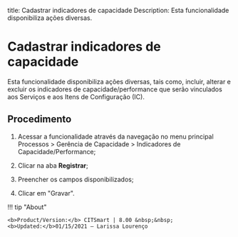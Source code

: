 title: Cadastrar indicadores de capacidade
Description: Esta funcionalidade disponibiliza ações diversas.
# Cadastrar indicadores de capacidade

Esta funcionalidade disponibiliza ações diversas, tais como, incluir, alterar e excluir os indicadores de capacidade/performance que serão vinculados aos Serviços e aos Itens de Configuração (IC).

Procedimento
----------------

1.  Acessar a funcionalidade através da navegação no menu principal Processos \>
    Gerência de Capacidade \> Indicadores de Capacidade/Performance;

2.  Clicar na aba **Registrar**;

3.  Preencher os campos disponibilizados;

4.  Clicar em "Gravar".  

!!! tip "About"

    <b>Product/Version:</b> CITSmart | 8.00 &nbsp;&nbsp;
    <b>Updated:</b>01/15/2021 – Larissa Lourenço

